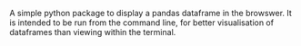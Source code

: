 A simple python package to display a pandas dataframe in the browswer. It is
intended to be run from the command line, for better visualisation of 
dataframes than viewing within the terminal.